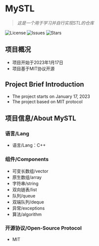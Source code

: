 # MySTL
> *这是一个用于学习并自行实现STL的仓库*

![License](https://img.shields.io/github/license/Voltline/MySTL)
![Issues](https://img.shields.io/github/issues/Voltline/MySTL)
![Stars](https://img.shields.io/github/stars/Voltline/MySTL)

## 项目概况
* 项目开始于2023年1月17日
* 项目基于MIT协议开源

## Project Brief Introduction
* The project starts on January 17, 2023
* The project based on MIT protocol

## 项目信息/About MySTL
### 语言/Lang
* 语言/Lang：C++
### 组件/Components
* 可变长数组/vector
* 原生数组/array
* 字符串/string
* 双向链表/list
* 队列/queue
* 双端队列/deque
* 异常/exceptions
* 算法/algorithm
### 开源协议/Open-Source Protocol
* MIT
 
